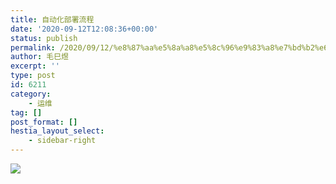 ```yaml
---
title: 自动化部署流程
date: '2020-09-12T12:08:36+00:00'
status: publish
permalink: /2020/09/12/%e8%87%aa%e5%8a%a8%e5%8c%96%e9%83%a8%e7%bd%b2%e6%b5%81%e7%a8%8b
author: 毛巳煜
excerpt: ''
type: post
id: 6211
category:
    - 运维
tag: []
post_format: []
hestia_layout_select:
    - sidebar-right
---
```

![](http://qiniu.dev-share.top/auto-process.gif)